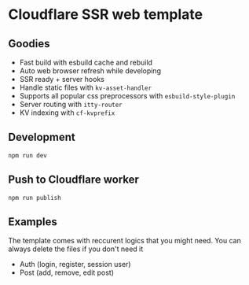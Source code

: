 # Cloudflare SSR web template

## Goodies

- Fast build with esbuild cache and rebuild
- Auto web browser refresh while developing
- SSR ready + server hooks
- Handle static files with `kv-asset-handler`
- Supports all popular css preprocessors with `esbuild-style-plugin`
- Server routing with `itty-router`
- KV indexing with `cf-kvprefix`

## Development

`npm run dev`

## Push to Cloudflare worker

`npm run publish`

## Examples

The template comes with reccurent logics that you might need.
You can always delete the files if you don't need it

- Auth (login, register, session user)
- Post (add, remove, edit post)
